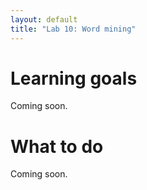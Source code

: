 ```yaml
---
layout: default
title: "Lab 10: Word mining"
---
```


# Learning goals

Coming soon.

# What to do

Coming soon.
